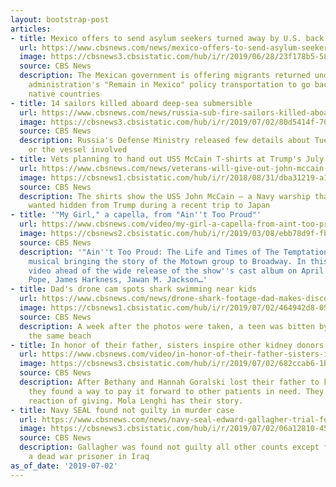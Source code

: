 ```yaml
---
layout: bootstrap-post
articles:
- title: Mexico offers to send asylum seekers turned away by U.S. back home
  url: https://www.cbsnews.com/news/mexico-offers-to-send-asylum-seekers-turned-away-by-u-s-back-to-home-countries/
  image: https://cbsnews3.cbsistatic.com/hub/i/r/2019/06/28/23f178b5-5883-4e09-9fea-a5edc9acc98c/thumbnail/1200x630/6217a1c7539bfb2766f63e00a02128b8/2019-06-27t234509z-2055936682-rc1af13c7ba0-rtrmadp-3-usa-immigration-return.jpg
  source: CBS News
  description: The Mexican government is offering migrants returned under the Trump
    administration's "Remain in Mexico" policy transportation to go back to their
    native countries
- title: 14 sailors killed aboard deep-sea submersible
  url: https://www.cbsnews.com/news/russia-sub-fire-sailors-killed-aboard-navy-deep-sea-submersible-2019-07-02/
  image: https://cbsnews3.cbsistatic.com/hub/i/r/2019/07/02/80d5414f-7052-4f22-a419-a8b1bde1c71b/thumbnail/1200x630/31016e00911098dd059668baa478b418/gettyimages-1153315462.jpg
  source: CBS News
  description: Russia's Defense Ministry released few details about Tuesday's disaster
    or the vessel involved
- title: Vets planning to hand out USS McCain T-shirts at Trump's July 4 event
  url: https://www.cbsnews.com/news/veterans-will-give-out-john-mccain-shirts-at-donald-trump-july-4-event-salute-to-america/
  image: https://cbsnews1.cbsistatic.com/hub/i/r/2018/08/31/dba31219-a18e-4c2b-9d18-ce0850f24eb3/thumbnail/1200x630/ef86c211910ceecd035b81382e17b8ae/ctm-0831-john-mccain.jpg
  source: CBS News
  description: The shirts show the USS John McCain — a Navy warship that aides reportedly
    wanted hidden from Trump during a recent trip to Japan
- title: '"My Girl," a capella, from "Ain''t Too Proud"'
  url: https://www.cbsnews.com/video/my-girl-a-capella-from-aint-too-proud/
  image: https://cbsnews2.cbsistatic.com/hub/i/r/2019/03/08/ebb78d9f-fb90-49ad-969e-7036b65c336e/thumbnail/1200x630/133f16f90877c3a94622bfc0748004db/0308-sunmo-mygirl-1799843-640x360.jpg
  source: CBS News
  description: '"Ain''t Too Proud: The Life and Times of The Temptations" is a new
    musical bringing the story of the Motown group to Broadway. In this exclusive
    video ahead of the wide release of the show''s cast album on April 19, Jeremy
    Pope, James Harkness, Jawan M. Jackson…'
- title: Dad's drone cam spots shark swimming near kids
  url: https://www.cbsnews.com/news/drone-shark-footage-dad-makes-discovery-florida-new-smyrna-beach-2019-07-02/
  image: https://cbsnews1.cbsistatic.com/hub/i/r/2019/07/02/464942d8-05fb-48d9-adea-0545812bcc08/thumbnail/1200x630/fdaad43dd1d463e53b9a66edf8dc5c71/shark.jpg
  source: CBS News
  description: A week after the photos were taken, a teen was bitten by a shark at
    the same beach
- title: In honor of their father, sisters inspire other kidney donors
  url: https://www.cbsnews.com/video/in-honor-of-their-father-sisters-inspire-other-kidney-donors/
  image: https://cbsnews3.cbsistatic.com/hub/i/r/2019/07/02/682ccab6-1b22-4977-bafa-1167f90d4278/thumbnail/1200x630/4944a58d3da4af60c0cc6e715166aa87/0702-en-donorsis-lenghi-1884687-640x360.jpg
  source: CBS News
  description: After Bethany and Hannah Goralski lost their father to kidney failure,
    they found a way to pay it forward to other patients in need. They set off a chain
    reaction of giving. Mola Lenghi has their story.
- title: Navy SEAL found not guilty in murder case
  url: https://www.cbsnews.com/news/navy-seal-edward-gallagher-trial-found-not-guilty-murder-isis-fighter-today-2019-07-02/
  image: https://cbsnews3.cbsistatic.com/hub/i/r/2019/07/02/06a12810-45bb-4109-bb73-0930ea62b54b/thumbnail/1200x630/0e8feb14041ede6c0b02c4037cac1a45/ap-19177591814642.jpg
  source: CBS News
  description: Gallagher was found not guilty all other counts except for posing with
    a dead war prisoner in Iraq
as_of_date: '2019-07-02'
---
```


